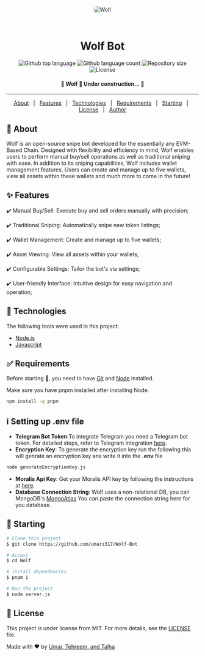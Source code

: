 <div align="center" id="top"> 
  <img style="border-radius:10px" src="https://cdn.shopify.com/s/files/1/0330/4443/0983/files/wolf-bot-banner.jpg?v=1717093239" alt="Wolf" />

  &#xa0;

</div>

<h1 align="center">Wolf Bot</h1>

<p align="center">
  <img alt="Github top language" src="https://img.shields.io/github/languages/top/umarz317/Wolf-Bot?color=56BEB8">
  <img alt="Github language count" src="https://img.shields.io/github/languages/count/umarz317/Wolf-Bot?color=56BEB8">
  <img alt="Repository size" src="https://img.shields.io/github/repo-size/umarz317/Wolf-Bot?color=56BEB8">
  <img alt="License" src="https://img.shields.io/github/license/umarz317/Wolf-Bot?color=56BEB8">
</p>

<h4 align="center"> 
	🚧  Wolf 🚀 Under construction...  🚧
</h4> 

<hr>

<p align="center">
  <a href="#dart-about">About</a> &#xa0; | &#xa0; 
  <a href="#sparkles-features">Features</a> &#xa0; | &#xa0;
  <a href="#rocket-technologies">Technologies</a> &#xa0; | &#xa0;
  <a href="#white_check_mark-requirements">Requirements</a> &#xa0; | &#xa0;
  <a href="#checkered_flag-starting">Starting</a> &#xa0; | &#xa0;
  <a href="#memo-license">License</a> &#xa0; | &#xa0;
  <a href="https://github.com/umarz317" target="_blank">Author</a>
</p>


## :dart: About ##

Wolf is an open-source snipe bot developed for the essentially any EVM-Based Chain. Designed with flexibility and efficiency in mind, Wolf enables users to perform manual buy/sell operations as well as traditional sniping with ease. In addition to its sniping capabilities, Wolf includes wallet management features. Users can create and manage up to five wallets, view all assets within these wallets and much more to come in the future!

## :sparkles: Features ##

:heavy_check_mark: Manual Buy/Sell: Execute buy and sell orders manually with precision;

:heavy_check_mark: Traditional Sniping: Automatically snipe new token listings;

:heavy_check_mark: Wallet Management: Create and manage up to five wallets;

:heavy_check_mark: Asset Viewing: View all assets within your wallets;

:heavy_check_mark: Configurable Settings: Tailor the bot's via settings;

:heavy_check_mark: User-friendly Interface: Intuitive design for easy navigation and operation;
## :rocket: Technologies ##

The following tools were used in this project:

- [Node.js](https://nodejs.org/en/)
- [Javascript](https://www.typescriptlang.org/)

## :white_check_mark: Requirements ##

Before starting :checkered_flag:, you need to have [Git](https://git-scm.com) and [Node](https://nodejs.org/en/) installed.

Make sure you have pnpm installed after installing Node.

```bash
npm install -g pnpm
```
## :information_source: Setting up .env file ##

- **Telegram Bot Token**:To integrate Telegram you need a Telegram bot token. For detailed steps, refer to Telegram Integration [here](https://help.zoho.com/portal/en/kb/desk/support-channels/instant-messaging/telegram/articles/telegram-integration-with-zoho-desk).
- **Encryption Key**: To generate the encryption key run the following this will genrate an encryption key ans write it into the **.env** file
```bash
node generateEncryptionKey.js
```
   
- **Moralis Api Key**: Get your Moralis API key by following the instructions at [here](https://docs.moralis.io/2.0/web3-data-api/evm/get-your-api-key).
- **Database Connection String**: Wolf uses a non-relational DB, you can MongoDB's [MongoAtlas](https://www.mongodb.com/cloud/atlas/register?utm_content=rlsapostreg&utm_source=google&utm_campaign=search_gs_pl_evergreen_atlas_general_retarget-brand-postreg_gic-null_emea-all_ps-all_desktop_eng_lead&utm_term=&utm_medium=cpc_paid_search&utm_ad=&utm_ad_campaign_id=14412646473&adgroup=131761130372&cq_cmp=14412646473&gad_source=1&gclid=CjwKCAjwx-CyBhAqEiwAeOcTdV9ihcwZay72nBrx-SS9t63mTfI4pv0SKGVkr81GtigNdHz3CO4qchoC154QAvD_BwE)
You can paste the connection string here for you database.




## :checkered_flag: Starting ##

```bash
# Clone this project
$ git clone https://github.com/umarz317/Wolf-Bot

# Access
$ cd Wolf

# Install dependencies
$ pnpm i

# Run the project
$ node server.js

```

## :memo: License ##

This project is under license from MIT. For more details, see the [LICENSE](LICENSE.md) file.


Made with :heart: by <a href="https://github.com/umarz317" target="_blank">Umar, </a><a href="https://github.com/TahreeemNaeem" target="_blank">Tehreem, </a><a href="https://github.com/talhapro" target="_blank">and Talha</a>

&#xa0;

